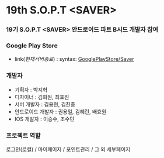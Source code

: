 # 19th S.O.P.T &lt;SAVER>
### 19기 S.O.P.T &lt;SAVER> 안드로이드 파트 B시드 개발자 참여

### Google Play Store
- link(*현재서버종료*) : syntax: [GooglePlayStore/Saver](https://play.google.com/store/apps/details?id=com.sopt.saver.saver)

### 개발자
- 기획자 : 박지혁
- 디자이너 : 김희원, 최효진
- 서버 개발자 : 김용현, 김찬중
- 안드로이드 개발자 : 권용일, 김혜린, 배효원
- IOS 개발자 : 이승수, 조수민

### 프로젝트 역할
로그인(로컬) / 마이페이지 / 포인트관리 / 그 외 세부페이지
